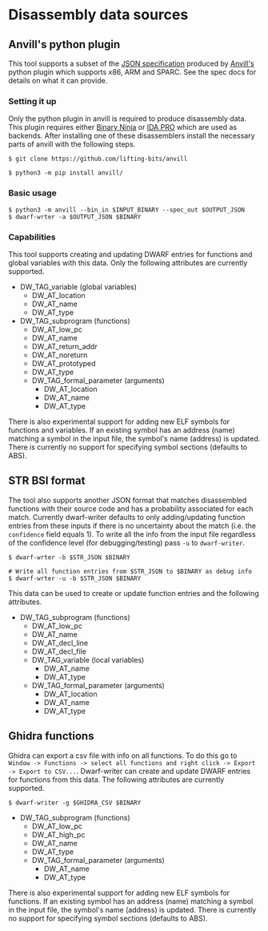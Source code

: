 # Disassembly data sources

## Anvill's python plugin

This tool supports a subset of the [JSON specification](https://github.com/lifting-bits/anvill/blob/master/docs/SpecificationFormat.md) produced by [Anvill's](https://github.com/lifting-bits/anvill/) python plugin which supports x86, ARM and SPARC. See the spec docs for details on what it can provide.

### Setting it up

Only the python plugin in anvill is required to produce disassembly data. This plugin requires either [Binary Ninja](https://docs.binary.ninja/getting-started.html) or [IDA PRO](https://hex-rays.com/ida-pro/) which are used as backends. After installing one of these disassemblers install the necessary parts of anvill with the following steps.

```
$ git clone https://github.com/lifting-bits/anvill

$ python3 -m pip install anvill/
```

### Basic usage
```
$ python3 -m anvill --bin_in $INPUT_BINARY --spec_out $OUTPUT_JSON
$ dwarf-wrter -a $OUTPUT_JSON $BINARY
```

### Capabilities

This tool supports creating and updating DWARF entries for functions and global variables with this data. Only the following attributes are currently supported.

- DW_TAG_variable (global variables)
    - DW_AT_location
    - DW_AT_name
    - DW_AT_type
- DW_TAG_subprogram (functions)
    - DW_AT_low_pc
    - DW_AT_name
    - DW_AT_return_addr
    - DW_AT_noreturn
    - DW_AT_prototyped
    - DW_AT_type
    - DW_TAG_formal_parameter (arguments)
        - DW_AT_location
        - DW_AT_name
        - DW_AT_type

There is also experimental support for adding new ELF symbols for functions and variables. If an existing symbol has an address (name) matching a symbol in the input file, the symbol's name (address) is updated. There is currently no support for specifying symbol sections (defaults to ABS).

## STR BSI format

The tool also supports another JSON format that matches disassembled functions with their source code and has a probability associated for each match. Currently dwarf-writer defaults to only adding/updating function entries from these inputs if there is no uncertainty about the match (i.e. the `confidence` field equals 1). To write all the info from the input file regardless of the confidence level (for debugging/testing) pass `-u` to `dwarf-writer`.

```
$ dwarf-wrter -b $STR_JSON $BINARY

# Write all function entries from $STR_JSON to $BINARY as debug info
$ dwarf-wrter -u -b $STR_JSON $BINARY
```

This data can be used to create or update function entries and the following attributes.

- DW_TAG_subprogram (functions)
    - DW_AT_low_pc
    - DW_AT_name
    - DW_AT_decl_line
    - DW_AT_decl_file
    - DW_TAG_variable (local variables)
        - DW_AT_name
        - DW_AT_type
    - DW_TAG_formal_parameter (arguments)
        - DW_AT_location
        - DW_AT_name
        - DW_AT_type

## Ghidra functions

Ghidra can export a csv file with info on all functions. To do this go to `Window -> Functions -> select all functions and right click -> Export -> Export to CSV...`. Dwarf-writer can create and update DWARF entries for functions from this data. The following attributes are currently supported.

```
$ dwarf-writer -g $GHIDRA_CSV $BINARY
```

- DW_TAG_subprogram (functions)
    - DW_AT_low_pc
    - DW_AT_high_pc
    - DW_AT_name
    - DW_AT_type
    - DW_TAG_formal_parameter (arguments)
        - DW_AT_name
        - DW_AT_type

There is also experimental support for adding new ELF symbols for functions. If an existing symbol has an address (name) matching a symbol in the input file, the symbol's name (address) is updated. There is currently no support for specifying symbol sections (defaults to ABS).

